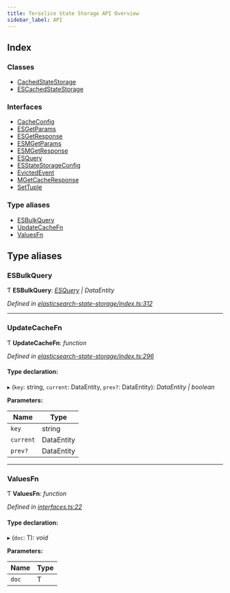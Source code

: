 ```yaml
---
title: Teraslice State Storage API Overview
sidebar_label: API
---
```


## Index

### Classes

* [CachedStateStorage](classes/cachedstatestorage.md)
* [ESCachedStateStorage](classes/escachedstatestorage.md)

### Interfaces

* [CacheConfig](interfaces/cacheconfig.md)
* [ESGetParams](interfaces/esgetparams.md)
* [ESGetResponse](interfaces/esgetresponse.md)
* [ESMGetParams](interfaces/esmgetparams.md)
* [ESMGetResponse](interfaces/esmgetresponse.md)
* [ESQuery](interfaces/esquery.md)
* [ESStateStorageConfig](interfaces/esstatestorageconfig.md)
* [EvictedEvent](interfaces/evictedevent.md)
* [MGetCacheResponse](interfaces/mgetcacheresponse.md)
* [SetTuple](interfaces/settuple.md)

### Type aliases

* [ESBulkQuery](overview.md#esbulkquery)
* [UpdateCacheFn](overview.md#updatecachefn)
* [ValuesFn](overview.md#valuesfn)

## Type aliases

###  ESBulkQuery

Ƭ **ESBulkQuery**: *[ESQuery](interfaces/esquery.md) | DataEntity*

*Defined in [elasticsearch-state-storage/index.ts:312](https://github.com/terascope/teraslice/blob/d8feecc03/packages/teraslice-state-storage/src/elasticsearch-state-storage/index.ts#L312)*

___

###  UpdateCacheFn

Ƭ **UpdateCacheFn**: *function*

*Defined in [elasticsearch-state-storage/index.ts:296](https://github.com/terascope/teraslice/blob/d8feecc03/packages/teraslice-state-storage/src/elasticsearch-state-storage/index.ts#L296)*

#### Type declaration:

▸ (`key`: string, `current`: DataEntity, `prev?`: DataEntity): *DataEntity | boolean*

**Parameters:**

Name | Type |
------ | ------ |
`key` | string |
`current` | DataEntity |
`prev?` | DataEntity |

___

###  ValuesFn

Ƭ **ValuesFn**: *function*

*Defined in [interfaces.ts:22](https://github.com/terascope/teraslice/blob/d8feecc03/packages/teraslice-state-storage/src/interfaces.ts#L22)*

#### Type declaration:

▸ (`doc`: T): *void*

**Parameters:**

Name | Type |
------ | ------ |
`doc` | T |
